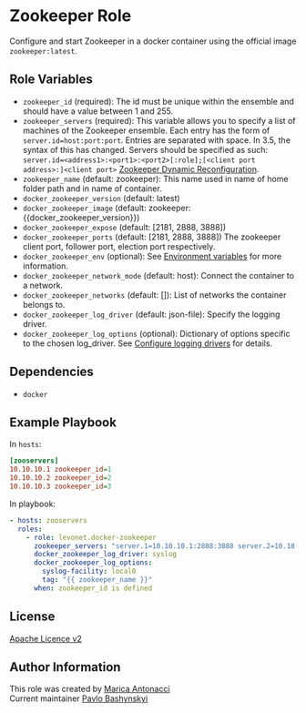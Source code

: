 Zookeeper Role
==============

Configure and start Zookeeper in a docker container using the official image `zookeeper:latest`. 

Role Variables
--------------

- `zookeeper_id` (required): The id must be unique within the ensemble and should have a value between 1 and 255.
- `zookeeper_servers` (required): This variable allows you to specify a list of machines of the Zookeeper ensemble. Each entry has the form of `server.id=host:port:port`. Entries are separated with space.
  In 3.5, the syntax of this has changed. Servers should be specified as such: `server.id=<address1>:<port1>:<port2>[:role];[<client port address>:]<client port>` [Zookeeper Dynamic Reconfiguration](http://zookeeper.apache.org/doc/r3.5.3-beta/zookeeperReconfig.html).
- `zookeeper_name` (default: zookeeper): This name used in name of home folder path and in name of container.
- `docker_zookeeper_version` (default: latest)
- `docker_zookeeper_image` (default: zookeeper:{{docker_zookeeper_version}})
- `docker_zookeeper_expose` (default: [2181, 2888, 3888])
- `docker_zookeeper_ports` (default: [2181, 2888, 3888]) The zookeeper client port, follower port, election port respectively.
- `docker_zookeeper_env` (optional): See [Environment variables](https://github.com/31z4/zookeeper-docker#environment-variables) for more information.
- `docker_zookeeper_network_mode` (default: host): Connect the container to a network.
- `docker_zookeeper_networks` (default: []): List of networks the container belongs to.
- `docker_zookeeper_log_driver` (default: json-file): Specify the logging driver.
- `docker_zookeeper_log_options` (optional): Dictionary of options specific to the chosen log_driver. See [Configure logging drivers](https://docs.docker.com/engine/admin/logging/overview/) for details.

Dependencies
------------

- `docker`

Example Playbook
----------------

In `hosts`:
```ini
[zooservers]
10.10.10.1 zookeeper_id=1
10.10.10.2 zookeeper_id=2
10.10.10.3 zookeeper_id=3
```

In playbook:
```yaml
- hosts: zooservers
  roles:
    - role: levonet.docker-zookeeper
      zookeeper_servers: "server.1=10.10.10.1:2888:3888 server.2=10.10.10.2:2888:3888 server.3=10.10.10.3:2888:3888"
      docker_zookeeper_log_driver: syslog
      docker_zookeeper_log_options:
        syslog-facility: local0
        tag: "{{ zookeeper_name }}"
      when: zookeeper_id is defined
```

License
-------

[Apache Licence v2](http://www.apache.org/licenses/LICENSE-2.0)

Author Information
------------------

This role was created by [Marica Antonacci](https://github.com/maricaantonacci)  
Current maintainer [Pavlo Bashynskyi](https://github.com/levonet)
